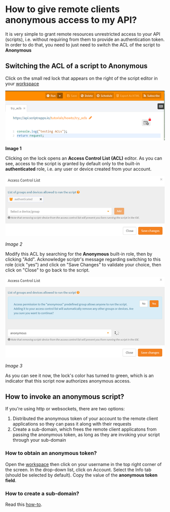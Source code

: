 # How to give remote clients anonymous access to my API?

It is very simple to grant remote resources unrestricted access to your API (scripts), i.e. without requiring from them to provide an authentication token. In order to do that, you need to just need to switch the ACL of the script to **Anonymous**

## Switching the ACL of a script to Anonymous

Click on the small red lock that appears on the right of the script editor in your [workspace](https://www.scriptr.io/workspace)

![Secure script](./images/acl_lock.png)

**Image 1**

Clicking on the lock opens an **Access Control List (ACL)** editor. As you can see, access to the script is granted by default only to the built-in **authenticated** role, i.e. any user or device created from your account.

![Default ACL](./images/acl_view.png)

*Image 2*

Modify this ACL by searching for the **Anonymous** built-in role, then by clicking "Add". Acknowledge scriptr's message regarding switching to this role (cick "yes") and click on "Save Changes" to validate your choice, then click on "Close" to go back to the script.  

![Change ACL](./images/anonymous.png)

*Image 3*

As you can see it now, the lock's color has turned to green, which is an indicator that this script now authorizes anonymous access.

## How to invoke an anonymous script?

If you're using http or websockets, there are two options:

1) Distributed the anonymous token of your account to the remote client applications so they can pass it along with their requests
2) Create a sub-domain, which frees the remote client applicatons from passing the anonymous token, as long as they are invoking your script through your sub-domain

### How to obtain an anonymous token?

Open the [workspace](https://www.scriptr.io/workspace) then click on your username in the top right corner of the screen. In the drop-down list, click on Account. Select the Info tab (should be selected by default). Copy the value of the **anonymous token field**.

### How to create a sub-domain?

Read this [how-to](https://github.com/scriptrdotio/howto/blob/master/config/create_subdomain.md).


